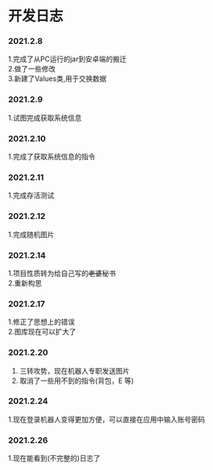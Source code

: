 # 开发日志
### 2021.2.8
1.完成了从PC运行的jar到安卓端的搬迁  
2.做了一些修改  
3.新建了Values类,用于交换数据  
### 2021.2.9
1.试图完成获取系统信息  
### 2021.2.10
1.完成了获取系统信息的指令  
### 2021.2.11
1.完成存活测试  
### 2021.2.12
1.完成随机图片  
### 2021.2.14
1.项目性质转为给自己写的~~老婆~~秘书  
2.重新构思  
### 2021.2.17
1.修正了思想上的错误  
2.图库现在可以扩大了  
### 2021.2.20
1. 三转攻势，现在机器人专职发送图片  
2. 取消了一些用不到的指令(背包，E 等)  
### 2021.2.24
1.现在登录机器人变得更加方便，可以直接在应用中输入账号密码  
### 2021.2.26
1.现在能看到\(不完整的\)日志了
